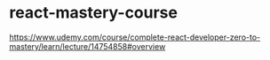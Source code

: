 # react-mastery-course
https://www.udemy.com/course/complete-react-developer-zero-to-mastery/learn/lecture/14754858#overview
